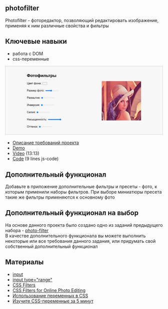 ## photofilter

Photofilter - фоторедактор, позволяющий редактировать изображение, применяя к ним различные свойства и фильтры

## Ключевые навыки
- работа с DOM
- css-переменные

![](images/js30-5.jpg)
- [Описание требований проекта](js30.md)
- [Demo](https://js3003.github.io/)
- [Video](https://youtu.be/AHLNzv13c2I) (13:13)
- [Code](https://github.com/wesbos/JavaScript30/tree/master/03%20-%20CSS%20Variables) (9 lines js-code)

## Дополнительный функционал
Добавьте в приложение дополнительные фильтры и пресеты - фото, к которым применили наборы фильтров. При выборе миниатюры пресета такие же фильтры применяются к основному фото

## Дополнительный функционал на выбор
На основе данного проекта было создано одно из заданий предыдущего набора - [photo-filter](https://rolling-scopes-school.github.io/stage0/#/stage1/tasks/js-projects/photo-filter)  
В качестве дополнительного функционала вы можете выполнить некоторые или все требования данного задания, или придумать свой собственный дополнительный функционал

## Материалы
- [input](https://developer.mozilla.org/ru/docs/Web/HTML/Element/Input)
- [input type="range"](https://developer.mozilla.org/ru/docs/Web/HTML/Element/Input/range)
- [CSS Filters](https://css-tricks.com/almanac/properties/f/filter/)
- [CSS Filters for Online Photo Editing](https://orangeable.com/css/filters)
- [Использование переменных в CSS](https://developer.mozilla.org/ru/docs/Web/CSS/Using_CSS_custom_properties)
- [Изучите CSS-переменные за 5 минут](https://medium.com/devschacht/изучите-css-переменные-за-5-минут-3a5dc6193857)
